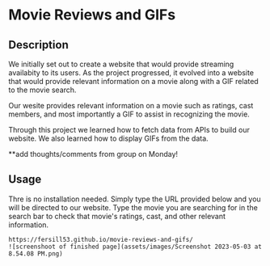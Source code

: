 # Movie Reviews and GIFs

## Description

We initially set out to create a website that would provide streaming availabity to its users. As the project progressed, it evolved into a website that would provide relevant information on a movie along with a GIF related to the movie search.

Our wesite provides relevant information on a movie such as ratings, cast members, and most importantly a GIF to assist in recognizing the movie.

Through this project we learned how to fetch data from APIs to build our website. We also learned how to display GIFs from the data.

**add thoughts/comments from group on Monday!

## Usage
Thre is no installation needed. Simply type the URL provided below and you will be directed to our website. Type the movie you are searching for in the search bar to check that movie's ratings, cast, and other relevant information.


    https://fersill53.github.io/movie-reviews-and-gifs/
    ![screenshoot of finished page](assets/images/Screenshot 2023-05-03 at 8.54.08 PM.png)
    

